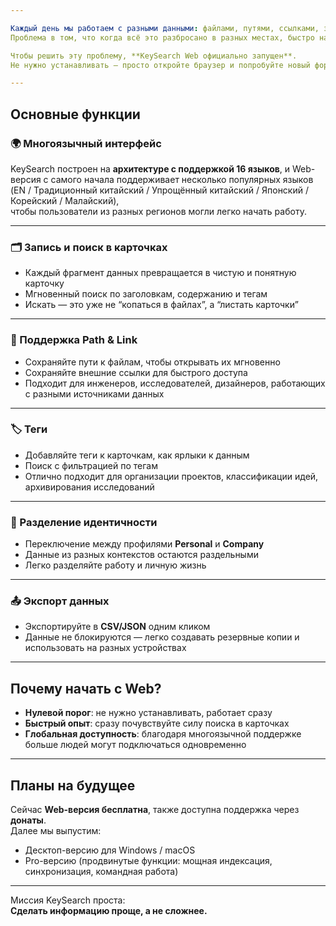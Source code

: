 ```yaml
---

Каждый день мы работаем с разными данными: файлами, путями, ссылками, заметками, списками дел.  
Проблема в том, что когда всё это разбросано в разных местах, быстро найти нужное всегда занимает много времени.  

Чтобы решить эту проблему, **KeySearch Web официально запущен**.  
Не нужно устанавливать — просто откройте браузер и попробуйте новый формат **поиска в карточках**.  

---
```


## Основные функции

### 🌍 Многоязычный интерфейс
KeySearch построен на **архитектуре с поддержкой 16 языков**, и Web-версия с самого начала поддерживает несколько популярных языков (EN / Традиционный китайский / Упрощённый китайский / Японский / Корейский / Малайский),  
чтобы пользователи из разных регионов могли легко начать работу.  

---

### 🗂️ Запись и поиск в карточках
- Каждый фрагмент данных превращается в чистую и понятную карточку  
- Мгновенный поиск по заголовкам, содержанию и тегам  
- Искать — это уже не “копаться в файлах”, а “листать карточки”  

---

### 🔗 Поддержка Path & Link
- Сохраняйте пути к файлам, чтобы открывать их мгновенно  
- Сохраняйте внешние ссылки для быстрого доступа  
- Подходит для инженеров, исследователей, дизайнеров, работающих с разными источниками данных  

---

### 🏷️ Теги
- Добавляйте теги к карточкам, как ярлыки к данным  
- Поиск с фильтрацией по тегам  
- Отлично подходит для организации проектов, классификации идей, архивирования исследований  

---

### 👤 Разделение идентичности
- Переключение между профилями **Personal** и **Company**  
- Данные из разных контекстов остаются раздельными  
- Легко разделяйте работу и личную жизнь  

---

### 📤 Экспорт данных
- Экспортируйте в **CSV/JSON** одним кликом  
- Данные не блокируются — легко создавать резервные копии и использовать на разных устройствах  

---

## Почему начать с Web?

- **Нулевой порог**: не нужно устанавливать, работает сразу  
- **Быстрый опыт**: сразу почувствуйте силу поиска в карточках  
- **Глобальная доступность**: благодаря многоязычной поддержке больше людей могут подключаться одновременно  

---

## Планы на будущее

Сейчас **Web-версия бесплатна**, также доступна поддержка через **донаты**.  
Далее мы выпустим:  

- Десктоп-версию для Windows / macOS  
- Pro-версию (продвинутые функции: мощная индексация, синхронизация, командная работа)  

---

Миссия KeySearch проста:  
**Сделать информацию проще, а не сложнее.**